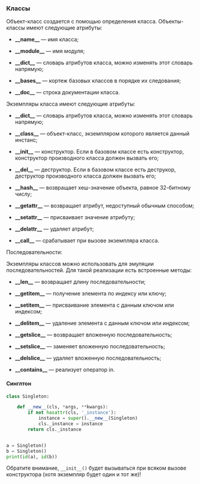 ### Классы

Объект-класс создается с помощью определения класса. Объекты-классы имеют следующие атрибуты:

* **\_\_name\_\_** — имя класса;

* **\_\_module\_\_** — имя модуля;

* **\_\_dict\_\_** — словарь атрибутов класса, можно изменять этот словарь напрямую;

* **\_\_bases\_\_** — кортеж базовых классов в порядке их следования;

* **\_\_doc\_\_** — строка документации класса.

Экземпляры класса имеют следующие атрибуты:

* **\_\_dict\_\_** — словарь атрибутов класса, можно изменять этот словарь напрямую;

* **\_\_class\_\_** — объект-класс, экземпляром которого является данный инстанс;

* **\_\_init\_\_** — конструктор. Если в базовом классе есть конструктор, конструктор производного класса должен вызвать его;

* **\_\_del\_\_** — деструктор. Если в базовом классе есть деструкор, деструктор производного класса должен вызвать его;

* **\_\_hash\_\_** — возвращает хеш-значение объекта, равное 32-битному числу;

* **\_\_getattr\_\_** — возвращает атрибут, недоступный обычным способом;

* **\_\_setattr\_\_** — присваивает значение атрибуту;

* **\_\_delattr\_\_** — удаляет атрибут;

* **\_\_call\_\_** — срабатывает при вызове экземпляра класса.

Последовательности:

Экземпляры классов можно использовать для эмуляции последовательностей. Для такой реализации есть встроенные методы:

* **\_\_len\_\_** — возвращает длину последовательности;

* **\_\_getitem\_\_** — получение элемента по индексу или ключу;

* **\_\_setitem\_\_** — присваивание элемента с данным ключом или индексом;

* **\_\_delitem\_\_** — удаление элемента с данным ключом или индексом;

* **\_\_getslice\_\_** — возвращает вложенную последовательность;

* **\_\_setslice\_\_** — заменяет вложенную последовательность;

* **\_\_delslice\_\_** — удаляет вложенную последовательность;

* **\_\_contains\_\_** — реализует оператор in.

#### Синглтон

```python
class Singleton:

    def __new__(cls, *args, **kwargs):
        if not hasattr(cls, '_instance'):
            instance = super().__new__(Singleton)
            cls._instance = instance
        return cls._instance


a = Singleton()
b = Singleton()
print(id(a), id(b))
```

Обратите внимание, `__init__()` будет вызываться при всяком вызове конструктора (хотя экземпляр будет один и тот же)!